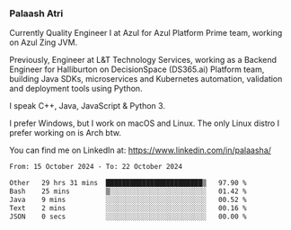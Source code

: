 ### Palaash Atri

Currently Quality Engineer I at Azul for Azul Platform Prime team, working on Azul Zing JVM. 

Previously, Engineer at L&T Technology Services, working as a Backend Engineer for Halliburton on DecisionSpace (DS365.ai) Platform team, building Java SDKs, microservices and Kubernetes automation, validation and deployment tools using Python.

I speak C++, Java, JavaScript & Python 3.

I prefer Windows, but I work on macOS and Linux. The only Linux distro I prefer working on is Arch btw.

You can find me on LinkedIn at: https://www.linkedin.com/in/palaasha/

<!--START_SECTION:waka-->

```txt
From: 15 October 2024 - To: 22 October 2024

Other   29 hrs 31 mins  ████████████████████████▒   97.90 %
Bash    25 mins         ▒░░░░░░░░░░░░░░░░░░░░░░░░   01.42 %
Java    9 mins          ░░░░░░░░░░░░░░░░░░░░░░░░░   00.52 %
Text    2 mins          ░░░░░░░░░░░░░░░░░░░░░░░░░   00.16 %
JSON    0 secs          ░░░░░░░░░░░░░░░░░░░░░░░░░   00.00 %
```

<!--END_SECTION:waka-->
